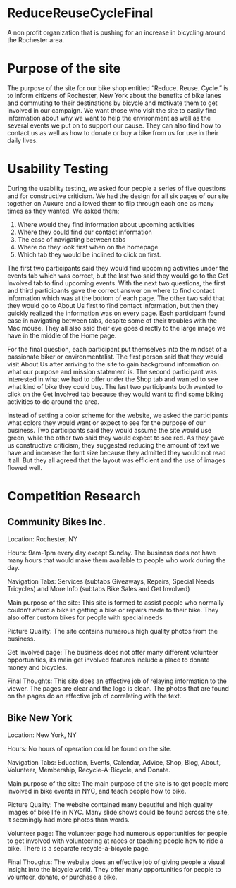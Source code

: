 # ReduceReuseCycleFinal
A non profit organization that is pushing for an increase in bicycling around the Rochester area.

# Purpose of the site
The purpose of the site for our bike shop entitled “Reduce. Reuse. Cycle.” is to inform citizens of Rochester, New York about the benefits of bike lanes and commuting to their destinations by bicycle and motivate them to get involved in our campaign. We want those who visit the site to easily find information about why we want to help the environment as well as the several events we put on to support our cause. They can also find how to contact us as well as how to donate or buy a bike from us for use in their daily lives.
 
 
# Usability Testing
During the usability testing, we asked four people a series of five questions and for constructive criticism. We had the design for all six pages of our site together on Auxure and allowed them to flip through each one as many times as they wanted. We asked them;
1.   Where would they find information about upcoming activities
2.   Where they could find our contact information
3.   The ease of navigating between tabs
4.   Where do they look first when on the homepage
5.   Which tab they would be inclined to click on first.

The first two participants said they would find upcoming activities under the events tab which was correct, but the last two said they would go to the Get Involved tab to find upcoming events. With the next two questions, the first and third participants gave the correct answer on where to find contact information which was at the bottom of each page. The other two said that they would go to About Us first to find contact information, but then they quickly realized the information was on every page. Each participant found ease in navigating between tabs, despite some of their troubles with the Mac mouse. They all also said their eye goes directly to the large image we have in the middle of the Home page.

For the final question, each participant put themselves into the mindset of a passionate biker or environmentalist. The first person said that they would visit About Us after arriving to the site to gain background information on what our purpose and mission statement is. The second participant was interested in what we had to offer under the Shop tab and wanted to see what kind of bike they could buy. The last two participants both wanted to click on the Get Involved tab because they would want to find some biking activities to do around the area.

Instead of setting a color scheme for the website, we asked the participants what colors they would want or expect to see for the purpose of our business. Two participants said they would assume the site would use green, while the other two said they would expect to see red. As they gave us constructive criticism, they suggested reducing the amount of text we have and increase the font size because they admitted they would not read it all. But they all agreed that the layout was efficient and the use of images flowed well.
# Competition Research
## Community Bikes Inc.
Location: Rochester, NY

Hours: 9am-1pm every day except Sunday.  The business does not have many hours that would make them available to people who work during the day.

Navigation Tabs: Services (subtabs Giveaways, Repairs, Special Needs Tricycles) and More Info (subtabs Bike Sales and Get Involved)

Main purpose of the site: This site is formed to assist people who normally couldn’t afford a bike in getting a bike or repairs made to their bike.  They also offer custom bikes for people with special needs

Picture Quality: The site contains numerous high quality photos from the business.

Get Involved page:  The business does not offer many different volunteer opportunities, its main get involved features include a place to donate money and bicycles.

Final Thoughts: This site does an effective job of relaying information to the viewer.  The pages are clear and the logo is clean.  The photos that are found on the pages do an effective job of correlating with the text. 
## Bike New York
Location: New York, NY

Hours:  No hours of operation could be found on the site.

Navigation Tabs: Education, Events, Calendar, Advice, Shop, Blog, About, Volunteer, Membership, Recycle-A-Bicycle, and Donate.

Main purpose of the site: The main purpose of the site is to get people more involved in bike events in NYC, and teach people how to bike.

Picture Quality: The website contained many beautiful and high quality images of bike life in NYC.  Many slide shows could be found across the site, it seemingly had more photos than words.

Volunteer page: The volunteer page had numerous opportunities for people to get involved with volunteering at races or teaching people how to ride a bike. There is a separate recycle-a-bicycle page.

Final Thoughts: The website does an effective job of giving people a visual insight into the bicycle world.  They offer many opportunities for people to volunteer, donate, or purchase a bike.

